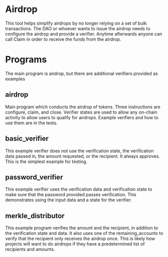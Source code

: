 # Airdrop

This tool helps simplify airdrops by no longer relying on a set of bulk transactions. The DAO or whoever wants to issue the airdrop needs to configure the airdrop and provide a verifier. Anytime afterwards anyone can call Claim in order to receive the funds from the airdrop.


# Programs

The main program is airdrop, but there are additional verifiers provided as examples

## airdrop

Main program which conducts the airdrop of tokens. Three instructions are configure, claim, and close. Verifier states are used to allow any on-chain activity to allow users to qualify for airdrops. Example verifiers and how to use them are in the tests.

## basic_verifier

This example verifier does not use the verification state, the verification data passed in, the amount requested, or the recipient. It always approves. This is the simplest example for testing.

## password_verifier

This example verifier uses the verification data and verification state to make sure that the password provided passes verification. This demonstrates using the input data and a state for the verifier.

## merkle_distributor

This example program verifies the amount and the recipient, in addition to the verification state and data. It also uses one of the remaining_accounts to verify that the recipient only receives the airdrop once. This is likely how projects will want to do airdrops if they have a predetermined list of recipients and amounts. 
